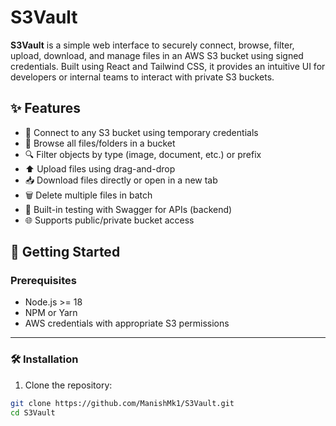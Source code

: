 # S3Vault

**S3Vault** is a simple web interface to securely connect, browse, filter, upload, download, and manage files in an AWS S3 bucket using signed credentials. Built using React and Tailwind CSS, it provides an intuitive UI for developers or internal teams to interact with private S3 buckets.

## ✨ Features

- 🔐 Connect to any S3 bucket using temporary credentials
- 📂 Browse all files/folders in a bucket
- 🔍 Filter objects by type (image, document, etc.) or prefix
- ⬆️ Upload files using drag-and-drop
- 📥 Download files directly or open in a new tab
- 🗑️ Delete multiple files in batch
- 🧪 Built-in testing with Swagger for APIs (backend)
- 🌐 Supports public/private bucket access

## 🚀 Getting Started

### Prerequisites

- Node.js >= 18
- NPM or Yarn
- AWS credentials with appropriate S3 permissions

---

### 🛠️ Installation

1. Clone the repository:

```bash
git clone https://github.com/ManishMk1/S3Vault.git
cd S3Vault
